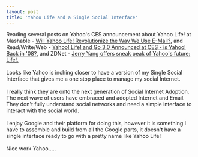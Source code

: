 ```yaml
---
layout: post
title: 'Yahoo Life and a Single Social Interface'
---
```

Reading several posts on Yahoo's CES announcement about Yahoo Life! at Mashable - <a href="http://mashable.com/2008/01/07/daily-poll-will-yahoo-life-revolutionize-the-way-we-use-e-mail/">Will Yahoo Life! Revolutionize the Way We Use E-Mail?</a>, and Read/Write/Web - <a href="http://www.readwriteweb.com/archives/yahoo_life_and_go_3_ces.php">Yahoo! Life! and Go 3.0 Announced at CES - is Yahoo! Back in '08?</a>, and ZDNet - <a href="http://blogs.zdnet.com/BTL/?p=7503">Jerry Yang offers sneak peak of Yahoo's future: Life!.</a> <br /><br />Looks like Yahoo is inching closer to have a version of my Single Social Interface that gives me a one stop place to manage my social Internet.<br /><br />I really think they are onto the next generation of Social Internet Adoption.  The next wave of users have embraced and adopted Internet and Email.  They don't fully understand social networks and need a simple interface to interact with the social world.<br /><br />I enjoy Google and their platform for doing this, however it is something I have to assemble and build from all the Google parts, it doesn't have a single interface ready to go with a pretty name like Yahoo Life!<br /><br />Nice work Yahoo.....